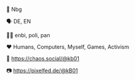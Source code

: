 📍 Nbg

🗣 DE, EN

🏳️‍🌈 enbi, poli, pan

❤️ Humans, Computers, Myself, Games, Activism

📢 https://chaos.social/@kb01

📷 https://pixelfed.de/@kB01

<!---
kb01guy/kb01guy is a ✨ special ✨ repository because its `README.md` (this file) appears on your GitHub profile.
You can click the Preview link to take a look at your changes.
--->

